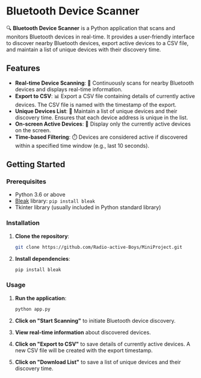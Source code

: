 # Bluetooth Device Scanner

🔍 **Bluetooth Device Scanner** is a Python application that scans and monitors Bluetooth devices in real-time. It provides a user-friendly interface to discover nearby Bluetooth devices, export active devices to a CSV file, and maintain a list of unique devices with their discovery time.

## Features

- **Real-time Device Scanning**: 🔄 Continuously scans for nearby Bluetooth devices and displays real-time information.
- **Export to CSV**: 📊 Export a CSV file containing details of currently active devices. The CSV file is named with the timestamp of the export.
- **Unique Devices List**: 📅 Maintain a list of unique devices and their discovery time. Ensures that each device address is unique in the list.
- **On-screen Active Devices**: 📡 Display only the currently active devices on the screen.
- **Time-based Filtering**: ⏱️ Devices are considered active if discovered within a specified time window (e.g., last 10 seconds).

## Getting Started

### Prerequisites

- Python 3.6 or above
- [Bleak](https://pypi.org/project/bleak/) library: `pip install bleak`
- Tkinter library (usually included in Python standard library)

### Installation

1. **Clone the repository**:

   ```bash
   git clone https://github.com/Radio-active-Boys/MiniProject.git
   ```

2. **Install dependencies**:

   ```bash
   pip install bleak
   ```

### Usage

1. **Run the application**:

   ```bash
   python app.py
   ```

2. **Click on "Start Scanning"** to initiate Bluetooth device discovery.
3. **View real-time information** about discovered devices.
4. **Click on "Export to CSV"** to save details of currently active devices. A new CSV file will be created with the export timestamp.
5. **Click on "Download List"** to save a list of unique devices and their discovery time.

